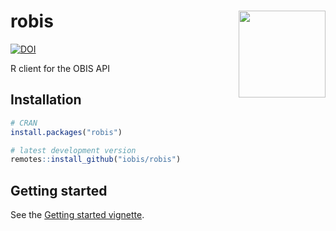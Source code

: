 # robis <a href="https://github.com/iobis/robis"><img src="man/figures/logo.png" align="right" height="139" /></a>

[![DOI](https://zenodo.org/badge/47509713.svg)](https://zenodo.org/badge/latestdoi/47509713)

R client for the OBIS API

## Installation

```R
# CRAN
install.packages("robis")

# latest development version
remotes::install_github("iobis/robis")
```

## Getting started

See the [Getting started vignette](https://iobis.github.io/robis/articles/getting-started.html).
